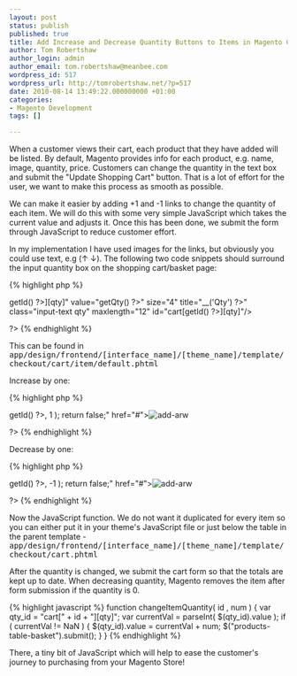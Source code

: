 ```yaml
---
layout: post
status: publish
published: true
title: Add Increase and Decrease Quantity Buttons to Items in Magento Cart
author: Tom Robertshaw
author_login: admin
author_email: tom.robertshaw@meanbee.com
wordpress_id: 517
wordpress_url: http://tomrobertshaw.net/?p=517
date: 2010-08-14 13:49:22.000000000 +01:00
categories:
- Magento Development
tags: []

---
```

When a customer views their cart, each product that they have added will be listed.   By default, Magento provides info for each product, e.g. name, image, quantity, price.  Customers can change the quantity in the text box and submit the "Update Shopping Cart" button.  That is a lot of effort for the user, we want to make this process as smooth as possible.

We can make it easier by adding +1 and -1 links to change the quantity of each item.   We will do this with some very simple JavaScript which takes the current value and adjusts it.  Once this has been done, we submit the form through JavaScript to reduce customer effort.

In my implementation I have used images for the links, but obviously you could use text, e.g (&uarr; &darr;).    The following two code snippets should surround the input quantity box on the shopping cart/basket page:

{% highlight php %}
<?php 
  <input name="cart[<?php echo $_item->getId() ?>][qty]" value="<?php echo $this->getQty() ?>" size="4" title="<?php echo $this->__('Qty') ?>" class="input-text qty" maxlength="12" id="cart[<?php echo $_item->getId() ?>][qty]"/>
?>
{% endhighlight %}

This can be found in <tt> app/design/frontend/[interface_name]/[theme_name]/template/checkout/cart/item/default.phtml</tt>

Increase by one:

{% highlight php %}
<?php
  <a onclick="changeItemQuantity( <?php echo $_item->getId() ?>, 1 ); return false;" href="#"><img alt="add-arw" src="<?php echo $this->getSkinUrl('images/add-arw.png') ?>"></a>
?>
{% endhighlight %}

Decrease by one:

{% highlight php %}
<?php
  <a onclick="changeItemQuantity( <?php echo $_item->getId() ?>, -1 ); return false;" href="#"><img alt="add-arw" src="<?php echo $this->getSkinUrl('images/add-arw.png') ?>"></a>
?>
{% endhighlight %}

Now the JavaScript function.  We do not want it duplicated for every item so you can either put it in your theme's JavaScript file or just below the table in the parent template - <tt>app/design/frontend/[interface_name]/[theme_name]/template/checkout/cart.phtml</tt>

After the quantity is changed, we submit the cart form so that the totals are kept up to date.  When decreasing quantity, Magento removes the item after form submission if the quantity is 0.

{% highlight javascript %}
function changeItemQuantity( id , num ) {
    var qty_id = "cart[" + id + "][qty]";
    var currentVal = parseInt( $(qty_id).value );
    if ( currentVal != NaN )
    {
        $(qty_id).value = currentVal + num;
        $("products-table-basket").submit();
    }
}
{% endhighlight %}

There, a tiny bit of JavaScript which will help to ease the customer's journey to purchasing from your Magento Store!
